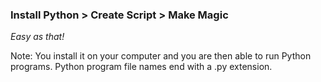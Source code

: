 ### Install Python > Create Script > Make Magic

_Easy as that!_

Note:
You install it on your computer and you are then able to run Python programs. Python program file names end with a .py extension.